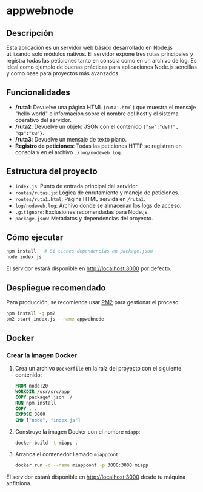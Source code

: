 # appwebnode

## Descripción

Esta aplicación es un servidor web básico desarrollado en Node.js utilizando solo módulos nativos. El servidor expone tres rutas principales y registra todas las peticiones tanto en consola como en un archivo de log. Es ideal como ejemplo de buenas prácticas para aplicaciones Node.js sencillas y como base para proyectos más avanzados.

## Funcionalidades

- **/ruta1**: Devuelve una página HTML (`ruta1.html`) que muestra el mensaje "hello world" e información sobre el nombre del host y el sistema operativo del servidor.
- **/ruta2**: Devuelve un objeto JSON con el contenido `{"sw":"deff", "qa":"sw"}`.
- **/ruta3**: Devuelve un mensaje de texto plano.
- **Registro de peticiones**: Todas las peticiones HTTP se registran en consola y en el archivo `./log/nodeweb.log`.

## Estructura del proyecto

- `index.js`: Punto de entrada principal del servidor.
- `routes/rutas.js`: Lógica de enrutamiento y manejo de peticiones.
- `routes/ruta1.html`: Página HTML servida en `/ruta1`.
- `log/nodeweb.log`: Archivo donde se almacenan los logs de acceso.
- `.gitignore`: Exclusiones recomendadas para Node.js.
- `package.json`: Metadatos y dependencias del proyecto.

## Cómo ejecutar

```sh
npm install   # Si tienes dependencias en package.json
node index.js
```

El servidor estará disponible en [http://localhost:3000](http://localhost:3000) por defecto.

## Despliegue recomendado

Para producción, se recomienda usar [PM2](https://pm2.keymetrics.io/) para gestionar el proceso:

```sh
npm install -g pm2
pm2 start index.js --name appwebnode
```

## Docker

### Crear la imagen Docker

1. Crea un archivo `Dockerfile` en la raíz del proyecto con el siguiente contenido:

    ```dockerfile
    FROM node:20
    WORKDIR /usr/src/app
    COPY package*.json ./
    RUN npm install
    COPY . .
    EXPOSE 3000
    CMD ["node", "index.js"]
    ```

2. Construye la imagen Docker con el nombre `miapp`:

    ```sh
    docker build -t miapp .
    ```

3. Arranca el contenedor llamado `miappcont`:

    ```sh
    docker run -d --name miappcont -p 3000:3000 miapp
    ```

El servidor estará disponible en [http://localhost:3000](http://localhost:3000) desde tu máquina anfitriona.
